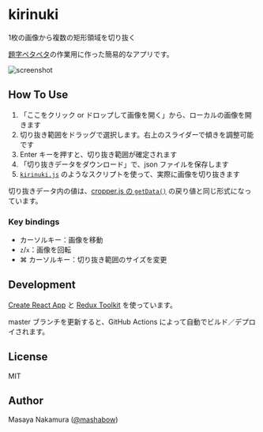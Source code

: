 # kirinuki

1枚の画像から複数の矩形領域を切り抜く

[題字ペタペタ](https://daipeta.com)の作業用に作った簡易的なアプリです。

![screenshot](https://user-images.githubusercontent.com/6268183/74839933-718da080-5369-11ea-859b-face10bf36b4.png)

## How To Use

1. 「ここをクリック or ドロップして画像を開く」から、ローカルの画像を開きます
2. 切り抜き範囲をドラッグで選択します。右上のスライダーで傾きを調整可能です
3. Enter キーを押すと、切り抜き範囲が確定されます
4. 「切り抜きデータをダウンロード」で、json ファイルを保存します
5. [`kirinuki.js`](https://github.com/mashabow/kirinuki/blob/master/kirinuki.js) のようなスクリプトを使って、実際に画像を切り抜きます

切り抜きデータ内の値は、[cropper.js の `getData()`](https://github.com/fengyuanchen/cropperjs/tree/v1.5.6#getdatarounded) の戻り値と同じ形式になっています。

### Key bindings

- カーソルキー：画像を移動
- `z`/`x`：画像を回転
- ⌘ カーソルキー：切り抜き範囲のサイズを変更

## Development

[Create React App](https://create-react-app.dev/) と [Redux Toolkit](https://redux-toolkit.js.org/) を使っています。

master ブランチを更新すると、GitHub Actions によって自動でビルド／デプロイされます。

## License

MIT

## Author

Masaya Nakamura ([@mashabow](https://github.com/mashabow))
